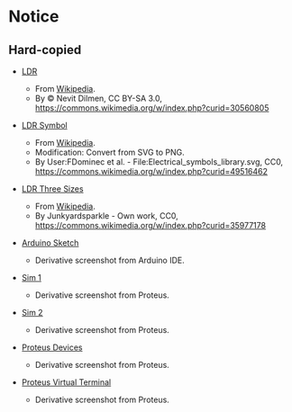 # Notice

## Hard-copied

- [LDR](ldr.jpg)
    - From [Wikipedia](https://en.wikipedia.org/wiki/Photoresistor#/media/File:LDR_1480405_6_7_HDR_Enhancer_1.jpg).
    - By © Nevit Dilmen, CC BY-SA 3.0, https://commons.wikimedia.org/w/index.php?curid=30560805

- [LDR Symbol](ldr-symbol.png)
    - From [Wikipedia](https://en.wikipedia.org/wiki/Photoresistor#/media/File:Photoresistor_symbol.svg).
    - Modification: Convert from SVG to PNG.
    - By User:FDominec et al. - File:Electrical_symbols_library.svg, CC0, https://commons.wikimedia.org/w/index.php?curid=49516462

- [LDR Three Sizes](ldr-three-sizes.jpg)
    - From [Wikipedia](https://en.wikipedia.org/wiki/Photoresistor#/media/File:Photoresistors_-_three_sizes_-_mm_scale.jpg). 
    - By Junkyardsparkle - Own work, CC0, https://commons.wikimedia.org/w/index.php?curid=35977178

- [Arduino Sketch](arduino-sketch.png)
    - Derivative screenshot from Arduino IDE.

- [Sim 1](sim-1.png)
    - Derivative screenshot from Proteus.

- [Sim 2](sim-2.png)
    - Derivative screenshot from Proteus.
  
- [Proteus Devices](proteus-devices.png)
    - Derivative screenshot from Proteus.
  
- [Proteus Virtual Terminal](proteus-virtual-terminal.png)
    - Derivative screenshot from Proteus.
